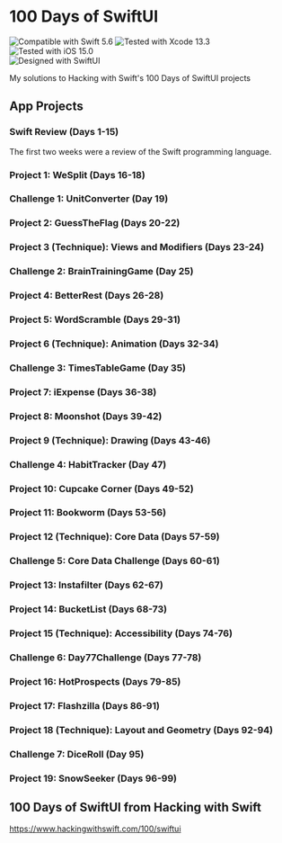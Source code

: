 # 100 Days of SwiftUI
![Compatible with Swift 5.6][swift-version]
![Tested with Xcode 13.3][xcode-version]
![Tested with iOS 15.0][ios-version]
<br />
![Designed with SwiftUI][swiftui]

My solutions to Hacking with Swift's 100 Days of SwiftUI projects

## App Projects

### Swift Review (Days 1-15)

The first two weeks were a review of the Swift programming language.

### Project 1: WeSplit (Days 16-18)

### Challenge 1: UnitConverter (Day 19)

### Project 2: GuessTheFlag (Days 20-22)

### Project 3 (Technique): Views and Modifiers (Days 23-24)

### Challenge 2: BrainTrainingGame (Day 25)

### Project 4: BetterRest (Days 26-28)

### Project 5: WordScramble (Days 29-31)

### Project 6 (Technique): Animation (Days 32-34)

### Challenge 3: TimesTableGame (Day 35)

### Project 7: iExpense (Days 36-38)

### Project 8: Moonshot (Days 39-42)

### Project 9 (Technique): Drawing (Days 43-46)

### Challenge 4: HabitTracker (Day 47)

### Project 10: Cupcake Corner (Days 49-52)

### Project 11: Bookworm (Days 53-56)

### Project 12 (Technique): Core Data (Days 57-59)

### Challenge 5: Core Data Challenge (Days 60-61)

### Project 13: Instafilter (Days 62-67)

### Project 14: BucketList (Days 68-73)

### Project 15 (Technique): Accessibility (Days 74-76)

### Challenge 6: Day77Challenge (Days 77-78)

### Project 16: HotProspects (Days 79-85)

### Project 17: Flashzilla (Days 86-91)

### Project 18 (Technique): Layout and Geometry (Days 92-94)

### Challenge 7: DiceRoll (Day 95)

### Project 19: SnowSeeker (Days 96-99)

## 100 Days of SwiftUI from Hacking with Swift
https://www.hackingwithswift.com/100/swiftui

[swift-version]: https://img.shields.io/badge/Swift-5.6-green.svg
[xcode-version]: https://img.shields.io/badge/Xcode-13.3-green.svg
[ios-version]: https://img.shields.io/badge/iOS-15.0-green.svg
[swiftui]: https://img.shields.io/badge/SwiftUI-%20-blue
